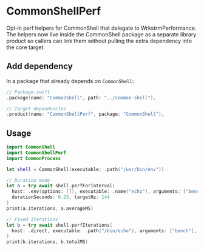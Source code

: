 # CommonShellPerf

Opt‑in perf helpers for CommonShell that delegate to WrkstrmPerformance. The helpers now live inside
the CommonShell package as a separate library product so callers can link them without pulling the
extra dependency into the core target.

## Add dependency

In a package that already depends on `CommonShell`:

```swift
// Package.swift
.package(name: "CommonShell", path: "../common-shell"),

// Target dependencies
.product(name: "CommonShellPerf", package: "CommonShell"),
```

## Usage

```swift
import CommonShell
import CommonShellPerf
import CommonProcess

let shell = CommonShell(executable: .path("/usr/bin/env"))

// Duration mode
let a = try await shell.perfForInterval(
  host: .env(options: []), executable: .name("echo"), arguments: ["bench"],
  durationSeconds: 0.25, targetHz: 144
)
print(a.iterations, a.averageMS)

// Fixed iterations
let b = try await shell.perfIterations(
  host: .direct, executable: .path("/bin/echo"), arguments: ["bench"], iterations: 100
)
print(b.iterations, b.totalMS)
```
